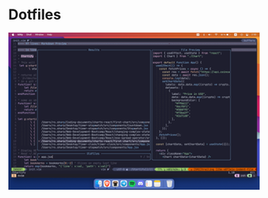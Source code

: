 # Dotfiles

![Screenshot](https://github.com/rosharp/dotfiles/blob/main/desktop-image.png?raw=true)


